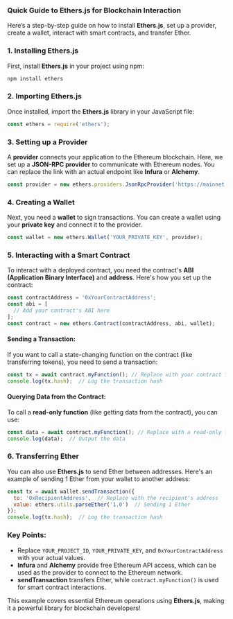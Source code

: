 ### Quick Guide to Ethers.js for Blockchain Interaction

Here’s a step-by-step guide on how to install **Ethers.js**, set up a provider, create a wallet, interact with smart contracts, and transfer Ether.

### 1. **Installing Ethers.js**

First, install **Ethers.js** in your project using npm:

```bash
npm install ethers
```

### 2. **Importing Ethers.js**

Once installed, import the **Ethers.js** library in your JavaScript file:

```javascript
const ethers = require('ethers');
```

### 3. **Setting up a Provider**

A **provider** connects your application to the Ethereum blockchain. Here, we set up a **JSON-RPC provider** to communicate with Ethereum nodes. You can replace the link with an actual endpoint like **Infura** or **Alchemy**.

```javascript
const provider = new ethers.providers.JsonRpcProvider('https://mainnet.infura.io/v3/YOUR_PROJECT_ID'); // Infura as an example
```

### 4. **Creating a Wallet**

Next, you need a **wallet** to sign transactions. You can create a wallet using your **private key** and connect it to the provider.

```javascript
const wallet = new ethers.Wallet('YOUR_PRIVATE_KEY', provider);
```

### 5. **Interacting with a Smart Contract**

To interact with a deployed contract, you need the contract's **ABI (Application Binary Interface)** and **address**. Here's how you set up the contract:

```javascript
const contractAddress = '0xYourContractAddress';
const abi = [
  // Add your contract's ABI here
];
const contract = new ethers.Contract(contractAddress, abi, wallet);
```

#### Sending a Transaction:

If you want to call a state-changing function on the contract (like transferring tokens), you need to send a transaction:

```javascript
const tx = await contract.myFunction(); // Replace with your contract function
console.log(tx.hash);  // Log the transaction hash
```

#### Querying Data from the Contract:

To call a **read-only function** (like getting data from the contract), you can use:

```javascript
const data = await contract.myFunction(); // Replace with a read-only function from your contract
console.log(data);  // Output the data
```

### 6. **Transferring Ether**

You can also use **Ethers.js** to send Ether between addresses. Here's an example of sending 1 Ether from your wallet to another address:

```javascript
const tx = await wallet.sendTransaction({
  to: '0xRecipientAddress',  // Replace with the recipient's address
  value: ethers.utils.parseEther('1.0')  // Sending 1 Ether
});
console.log(tx.hash);  // Log the transaction hash
```

### Key Points:
- Replace `YOUR_PROJECT_ID`, `YOUR_PRIVATE_KEY`, and `0xYourContractAddress` with your actual values.
- **Infura** and **Alchemy** provide free Ethereum API access, which can be used as the provider to connect to the Ethereum network.
- **sendTransaction** transfers Ether, while `contract.myFunction()` is used for smart contract interactions.

This example covers essential Ethereum operations using **Ethers.js**, making it a powerful library for blockchain developers!